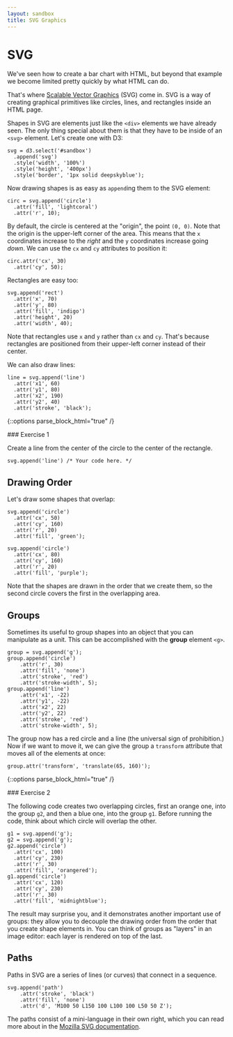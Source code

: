 ```yaml
---
layout: sandbox
title: SVG Graphics
---
```


# SVG

We've seen how to create a bar chart with HTML, but beyond that example we become limited pretty quickly by what HTML can do.

That's where [Scalable Vector Graphics](https://developer.mozilla.org/en-US/docs/Web/SVG) (SVG) come in. SVG is a way of creating graphical primitives like circles, lines, and rectangles inside an HTML page.

Shapes in SVG are elements just like the `<div>` elements we have already seen. The only thing special about them is that they have to be inside of an `<svg>` element. Let's create one with D3:

    svg = d3.select('#sandbox')
      .append('svg')
      .style('width', '100%')
      .style('height', '400px')
      .style('border', '1px solid deepskyblue');

Now drawing shapes is as easy as `append`ing them to the SVG element:

    circ = svg.append('circle')
      .attr('fill', 'lightcoral')
      .attr('r', 10);

By default, the circle is centered at the "origin", the point `(0, 0)`. Note that the origin is the upper-left corner of the area. This means that the `x` coordinates increase to the *right* and the `y` coordinates increase going *down*. We can use the `cx` and `cy` attributes to position it:

    circ.attr('cx', 30)
      .attr('cy', 50);

Rectangles are easy too:

    svg.append('rect')
      .attr('x', 70)
      .attr('y', 80)
      .attr('fill', 'indigo')
      .attr('height', 20)
      .attr('width', 40);

Note that rectangles use `x` and `y` rather than `cx` and `cy`. That's because rectangles are positioned from their upper-left corner instead of their center.

We can also draw lines:

    line = svg.append('line')
      .attr('x1', 60)
      .attr('y1', 80)
      .attr('x2', 190)
      .attr('y2', 40)
      .attr('stroke', 'black');

{::options parse_block_html="true" /}
<div class="exercise">
### Exercise 1

Create a line from the center of the circle to the center of the rectangle.

    svg.append('line') /* Your code here. */

</div>

## Drawing Order

Let's draw some shapes that overlap:

    svg.append('circle')
      .attr('cx', 50)
      .attr('cy', 160)
      .attr('r', 20)
      .attr('fill', 'green');
    
    svg.append('circle')
      .attr('cx', 80)
      .attr('cy', 160)
      .attr('r', 20)
      .attr('fill', 'purple');

Note that the shapes are drawn in the order that we create them, so the second circle covers the first in the overlapping area.

## Groups

Sometimes its useful to group shapes into an object that you can manipulate as a unit. This can be accomplished with the **group** element `<g>`.

    group = svg.append('g');
    group.append('circle')
        .attr('r', 30)
        .attr('fill', 'none')
        .attr('stroke', 'red')
        .attr('stroke-width', 5);
    group.append('line')
        .attr('x1', -22)
        .attr('y1', -22)
        .attr('x2', 22)
        .attr('y2', 22)
        .attr('stroke', 'red')
        .attr('stroke-width', 5);

The group now has a red circle and a line (the universal sign of prohibition.) Now if we want to move it, we can give the group a `transform` attribute that moves all of the elements at once:

    group.attr('transform', 'translate(65, 160)');

{::options parse_block_html="true" /}
<div class="exercise">
### Exercise 2

The following code creates two overlapping circles, first an orange one, into the group `g2`, and then a blue one, into the group `g1`. Before running the code, think about which circle will overlap the other.

    g1 = svg.append('g');
    g2 = svg.append('g');
    g2.append('circle')
      .attr('cx', 100)
      .attr('cy', 230)
      .attr('r', 30)
      .attr('fill', 'orangered');
    g1.append('circle')
      .attr('cx', 120)
      .attr('cy', 230)
      .attr('r', 30)
      .attr('fill', 'midnightblue');

The result may surprise you, and it demonstrates another important use of groups: they allow you to decouple the drawing order from the order that you create shape elements in. You can think of groups as "layers" in an image editor: each layer is rendered on top of the last.
</div>

## Paths

Paths in SVG are a series of lines (or curves) that connect in a sequence.

    svg.append('path')
        .attr('stroke', 'black')
        .attr('fill', 'none')
        .attr('d', 'M100 50 L150 100 L100 100 L50 50 Z');

The paths consist of a mini-language in their own right, which you can read more about in the [Mozilla SVG documentation](https://developer.mozilla.org/en-US/docs/Web/SVG/Tutorial/Paths).
